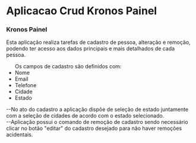 # Aplicacao Crud Kronos Painel

<h3>Kronos Painel</h3>
<p>Esta aplicação realiza tarefas de cadastro de pessoa, alteração e remoção, podendo ter acesso aos
dados principais e mais detalhados de cada pessoa.</p>
<p></p>

<ul>Os campos de cadastro são definidos com:
  <li>Nome</li>
  <li>Email</li>
  <li>Telefone</li>
  <li>Cidade</li>
  <li>Estado</li>
</ul>

--No ato do cadastro a aplicação dispõe de seleção de estado juntamente com a seleção de cidades de acordo com o estado selecionado.<br>
--Aplicação possui o comando de remoção de cadastro sendo necessário clicar no botão "editar" do cadastro desejado para não haver
remoções acidentais.
